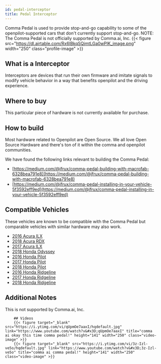 ```yaml
---
id: pedal-interceptor
title: Pedal Interceptor
---
```


Comma Pedal is used to provide stop-and-go capability to some of the openpilot-supported cars that don&#x27;t currently support stop-and-go. NOTE: The Comma Pedal is not officially supported by Comma.ai, Inc.
{{< figure src="https://dl.airtable.com/Rx6IBkqSQjmtLGa0wPIK_image.png" width="250" class="profile-image" >}}

## What is a Interceptor
Interceptors are devices that run their own firmware and imitate signals to modify vehicle behavior in a way that benefits openpilot and the driving experience.


## Where to buy

This particular piece of hardware is not currently available for purchase.

## How to build

Most hardware related to Openpilot are Open Source.
We all love Open Source Hardware and there's ton of it within the comma and openpilot communities.

We have found the following links relevant to building the Comma Pedal:

* [https://medium.com/@jfrux/comma-pedal-building-with-macrofab-6328bea791e8](https://medium.com/@jfrux/comma-pedal-building-with-macrofab-6328bea791e8)
* [https://medium.com/@jfrux/comma-pedal-installing-in-your-vehicle-5f3592eff9ed](https://medium.com/@jfrux/comma-pedal-installing-in-your-vehicle-5f3592eff9ed)

## Compatible Vehicles

These vehicles are known to be compatible with the Comma Pedal but comparable vehicles with similar hardware may also work.

* [2016 Acura ILX](./acura/pedal-interceptor/2016-acura-ilx.md)
* [2018 Acura RDX](./acura/pedal-interceptor/2018-acura-rdx.md)
* [2017 Acura ILX](./acura/pedal-interceptor/2017-acura-ilx.md)
* [2018 Honda Odyssey](./honda/pedal-interceptor/2018-honda-odyssey.md)
* [2016 Honda Pilot](./honda/pedal-interceptor/2016-honda-pilot.md)
* [2017 Honda Pilot](./honda/pedal-interceptor/2017-honda-pilot.md)
* [2018 Honda Pilot](./honda/pedal-interceptor/2018-honda-pilot.md)
* [2016 Honda Ridgeline](./honda/pedal-interceptor/2016-honda-ridgeline.md)
* [2017 Honda Ridgeline](./honda/pedal-interceptor/2017-honda-ridgeline.md)
* [2018 Honda Ridgeline](./honda/pedal-interceptor/2018-honda-ridgeline.md)

## Additional Notes
This is not supported by Comma.ai, Inc.


        ## Videos
        {{< figure target="_blank" src="https://i.ytimg.com/vi/qUpmOe7aaxI/hqdefault.jpg" link="https://www.youtube.com/watch?v&#x3D;qUpmOe7aaxI" title="comma ai okay this time comma pedal!" height="141" width="250" class="video-image" >}}
        {{< figure target="_blank" src="https://i.ytimg.com/vi/3z-Izl-ve5o/hqdefault.jpg" link="https://www.youtube.com/watch?v&#x3D;3z-Izl-ve5o" title="comma ai comma pedal!" height="141" width="250" class="video-image" >}}
      